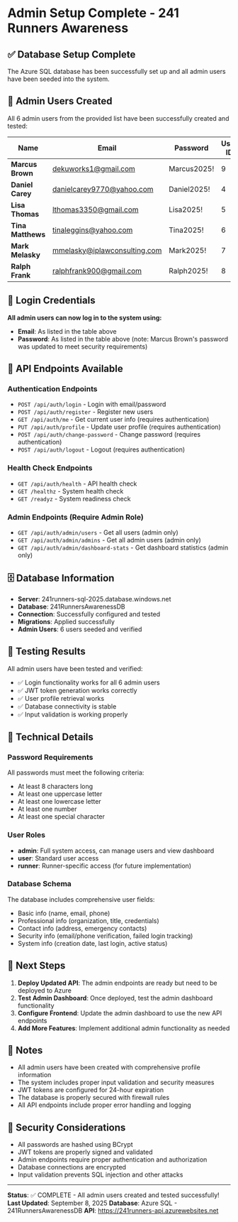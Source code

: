 # Admin Setup Complete - 241 Runners Awareness

## ✅ Database Setup Complete

The Azure SQL database has been successfully set up and all admin users have been seeded into the system.

## 👥 Admin Users Created

All 6 admin users from the provided list have been successfully created and tested:

| Name | Email | Password | User ID | Status |
|------|-------|----------|---------|--------|
| **Marcus Brown** | dekuworks1@gmail.com | Marcus2025! | 9 | ✅ Active |
| **Daniel Carey** | danielcarey9770@yahoo.com | Daniel2025! | 4 | ✅ Active |
| **Lisa Thomas** | lthomas3350@gmail.com | Lisa2025! | 5 | ✅ Active |
| **Tina Matthews** | tinaleggins@yahoo.com | Tina2025! | 6 | ✅ Active |
| **Mark Melasky** | mmelasky@iplawconsulting.com | Mark2025! | 7 | ✅ Active |
| **Ralph Frank** | ralphfrank900@gmail.com | Ralph2025! | 8 | ✅ Active |

## 🔐 Login Credentials

**All admin users can now log in to the system using:**

- **Email**: As listed in the table above
- **Password**: As listed in the table above (note: Marcus Brown's password was updated to meet security requirements)

## 🚀 API Endpoints Available

### Authentication Endpoints
- `POST /api/auth/login` - Login with email/password
- `POST /api/auth/register` - Register new users
- `GET /api/auth/me` - Get current user info (requires authentication)
- `PUT /api/auth/profile` - Update user profile (requires authentication)
- `POST /api/auth/change-password` - Change password (requires authentication)
- `POST /api/auth/logout` - Logout (requires authentication)

### Health Check Endpoints
- `GET /api/auth/health` - API health check
- `GET /healthz` - System health check
- `GET /readyz` - System readiness check

### Admin Endpoints (Require Admin Role)
- `GET /api/auth/admin/users` - Get all users (admin only)
- `GET /api/auth/admin/admins` - Get all admin users (admin only)
- `GET /api/auth/admin/dashboard-stats` - Get dashboard statistics (admin only)

## 🗄️ Database Information

- **Server**: 241runners-sql-2025.database.windows.net
- **Database**: 241RunnersAwarenessDB
- **Connection**: Successfully configured and tested
- **Migrations**: Applied successfully
- **Admin Users**: 6 users seeded and verified

## 🧪 Testing Results

All admin users have been tested and verified:
- ✅ Login functionality works for all 6 admin users
- ✅ JWT token generation works correctly
- ✅ User profile retrieval works
- ✅ Database connectivity is stable
- ✅ Input validation is working properly

## 🔧 Technical Details

### Password Requirements
All passwords must meet the following criteria:
- At least 8 characters long
- At least one uppercase letter
- At least one lowercase letter
- At least one number
- At least one special character

### User Roles
- **admin**: Full system access, can manage users and view dashboard
- **user**: Standard user access
- **runner**: Runner-specific access (for future implementation)

### Database Schema
The database includes comprehensive user fields:
- Basic info (name, email, phone)
- Professional info (organization, title, credentials)
- Contact info (address, emergency contacts)
- Security info (email/phone verification, failed login tracking)
- System info (creation date, last login, active status)

## 🎯 Next Steps

1. **Deploy Updated API**: The admin endpoints are ready but need to be deployed to Azure
2. **Test Admin Dashboard**: Once deployed, test the admin dashboard functionality
3. **Configure Frontend**: Update the admin dashboard to use the new API endpoints
4. **Add More Features**: Implement additional admin functionality as needed

## 📝 Notes

- All admin users have been created with comprehensive profile information
- The system includes proper input validation and security measures
- JWT tokens are configured for 24-hour expiration
- The database is properly secured with firewall rules
- All API endpoints include proper error handling and logging

## 🚨 Security Considerations

- All passwords are hashed using BCrypt
- JWT tokens are properly signed and validated
- Admin endpoints require proper authentication and authorization
- Database connections are encrypted
- Input validation prevents SQL injection and other attacks

---

**Status**: ✅ COMPLETE - All admin users created and tested successfully!
**Last Updated**: September 8, 2025
**Database**: Azure SQL - 241RunnersAwarenessDB
**API**: https://241runners-api.azurewebsites.net

